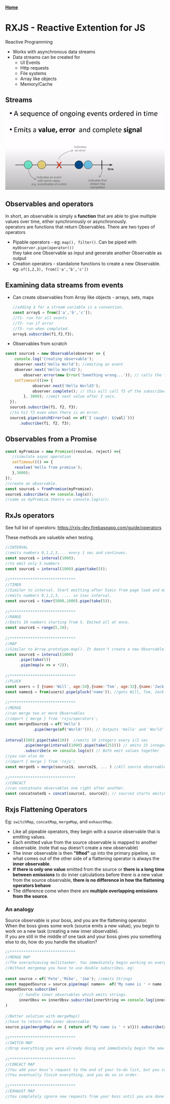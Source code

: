 **[Home](../../index.md)**  
# RXJS - Reactive Extention for JS
Reactive Programming

- Works with asynchronous data streams
- Data streams can be created for
  - UI Events
  - Http requests
  - File systems
  - Array like objects
  - Memory/Cache
  
## Streams
<img src="/assets/images/rxjs-stream.png" alt="drawing" width="600"/>

## Observables and operators
In short, an observable is simply a **function** that are able to give multiple values over time, either synchronously or asynchronously.   
operators are functions that return Observables. There are two types of operators    
- Pipable operators - eg: ```map(), filter()```. Can be piped with ```myObserver.pipe(operator())```     
		 they take one Observable as input and generate another Observable as output      
- Creation operators - standalone functions to create a new Observable. eg: ```of(1,2,3), from(['a','b','c'])```

## Examining data streams from events

- Can create observables from Array like objects - arrays, sets, maps 
  ```js
  //adding $ for a stream variable is a convention.
  const array$ = from(['a','b','c']);
  //f1- run for all events
  //f2- run if error
  //f3- run when completed.
  array$.subscribe(f1,f2,f3); 
  ```
- Observables from scratch

```js
const source$ = new Observable(observer => {
  	console.log('Creating observable');
	observer.next('Hello World'); //emiting an event
  	observer.next('Hello World2');
    	observer.error(new Error('Something wrong...')); // calls the f2 of the subscriber. But will not hit f3
	setTimeout(()=> {
      	    observer.next('Hello World3');
            observer.complete(); // this will call f3 of the subscriber.
      	}, 3000); //emit next value after 3 secs. 
  });
  source$.subscribe(f1, f2, f3);
  //to hit f3 even when there is an error.
  source$.pipe(catchError(val => of(`I caught: ${val}`)))
      .subscribe(f1, f2, f3);
```
  
## Observables from a Promise

```js
const myPromise = new Promise((resolve, reject) =>{
   //simulate async operation
   setTimeout(() => {
   	resolve('Hello from promise');
   },3000);
});
//create an observable.
const source$ = fromPromise(myPromise);
source$.subscribe(x => console.log(x));
//same as myPromise.then(x => console.log(x));
```
## RxJs operators

See full list of operators: https://rxjs-dev.firebaseapp.com/guide/operators

These methods are valueble when testing. 

```js
//INTERVAL
//emits numbers 0,1,2,3,... every 1 sec and continues.
const source$ = interval(1000);
//to emit only 5 numbers
const source$ = interval(1000).pipe(take(5));

//*****************************
//TIMER
//Similer to interval. Start emitting after 5secs from page load and emits
//emits numbers 0,1,2,3, .... in 1sec interval.
const source$ = timer(5000,1000).pipe(take(5));

//*****************************
//RANGE
//Emits 10 numbers starting from 5. Emited all at once. 
const source$ = range(5,10);

//*****************************
//MAP
//Similar to Array.prototype.map(). It doesn't create a new Observable. The subscriber gets output 0,2,4,6,8
const source$ = interval(1000)
      .pipe(take(5))
      .pipe(map(v => v *2));

//*****************************
//PLUCK
const users = [ {name:'Will', age:34},{name:'Tom', age:33},{name:'Jack', age:35}]
const names$ = from(users).pipe(pluck('name')); //gets Will, Tom, Jack

//*****************************
//MERGE
//can merge two or more Observables
//import { merge } from 'rxjs/operators';
const mergedSource$ = of('Hello')
			.pipe(merge(of('World!'))); // Outputs 'Hello' and 'World' seperately
			
interval(500).pipe(take(10))  //emits 10 integers every 1/2 sec
        .pipe(merge(interval(1000).pipe(take(25)))) // emits 25 integers every sec
		.subscribe(x => console.log(x)) // Both emit values together
//you can also do
//import { merge } from 'rxjs';
const merged$ = merge(source1$, source2$, ... ) //All source observables emit at the same time.

//*****************************
//CONCACT
//can concatnate observables one right after another.
const concatnated$ = concat(source1, source2); // source2 starts emiting once source1 is finished.
```

## Rxjs Flattening Operators

Eg:  ```switchMap```, ```concatMap```, ```mergeMap```, and ```exhaustMap```. 
- Like all pipeable operators, they begin with a source observable that is emitting values.
- Each emitted value from the source observable is mapped to another observable. (note that ```map``` doesn't create a new observable)
- The inner observable is then **"lifted"** up into the primary pipeline, so what comes out of the other side of a flattening operator is always the **inner observable**.
- **If there is only one value** emitted from the source or **there is a long time between emissions** to do inner calculations before there is a new value from the source observable, **there is no difference in how the flattening operators behave**
- The difference come when there are **multiple overlapping emissions from the source**.

### An analogy
Source observable is your boss, and you are the flattening operator.    
When the boss gives some work (source emits a new value), you begin to work on a new task (creating a new inner observable).     
If you are still in the middle of one task and your boss gives you something else to do, how do you handle the situation?    

```js
//*****************************
//MERGE MAP
//The overachieving multitasker. You immediately begin working on everything your boss gives you as soon as he/she assigns it.
//Without mergemap you have to use double subscribes. eg:

const source = of('Pete','Mike', 'Joe'); //emits Strings
const mappedSource = source.pipe(map( name=>  of('My name is ' + name ))); //name is a string. Emits created inner observables
mappedSource.subscribe(
      // handle inner observables which emits strings.
      innerObsv => innerObsv.subscribe(innerString => console.log(innerString))
)

//Better solution with mergeMap()
//have to return the inner observable 
source.pipe(mergeMap(v => { return of('My name is ' + v)})).subscribe(x => console.log(x));

//*****************************
//SWITCH MAP
//Drop everything you were already doing and immediately begin the new task. This means only the latest and greatest values are provided.

//*****************************
//CONCACT MAP
//You add your boss’s request to the end of your to-do list, but you completely finish whatever you were currently working on, and then you begin work on the next task. 
//You eventually finish everything, and you do so in order.

//*****************************
//EXHAUST MAP
//You completely ignore new requests from your boss until you are done with what you are working on, and only then do you begin listening for new tasks.
```
